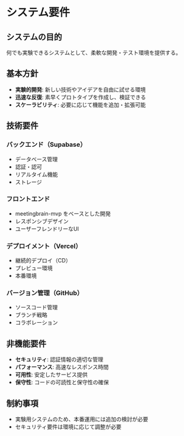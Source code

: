 # システム要件

## システムの目的
何でも実験できるシステムとして、柔軟な開発・テスト環境を提供する。

## 基本方針
- **実験的開発**: 新しい技術やアイデアを自由に試せる環境
- **迅速な反復**: 素早くプロトタイプを作成し、検証できる
- **スケーラビリティ**: 必要に応じて機能を追加・拡張可能

## 技術要件

### バックエンド（Supabase）
- データベース管理
- 認証・認可
- リアルタイム機能
- ストレージ

### フロントエンド
- meetingbrain-mvp をベースとした開発
- レスポンシブデザイン
- ユーザーフレンドリーなUI

### デプロイメント（Vercel）
- 継続的デプロイ（CD）
- プレビュー環境
- 本番環境

### バージョン管理（GitHub）
- ソースコード管理
- ブランチ戦略
- コラボレーション

## 非機能要件
- **セキュリティ**: 認証情報の適切な管理
- **パフォーマンス**: 高速なレスポンス時間
- **可用性**: 安定したサービス提供
- **保守性**: コードの可読性と保守性の確保

## 制約事項
- 実験用システムのため、本番運用には追加の検討が必要
- セキュリティ要件は環境に応じて調整が必要
